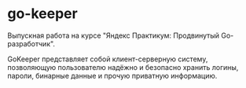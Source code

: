 # go-keeper

Выпускная работа на курсе "Яндекс Практикум: Продвинутый Go-разработчик". 

GoKeeper представляет собой клиент-серверную систему, позволяющую пользователю надёжно и безопасно хранить логины, пароли, бинарные данные и прочую приватную информацию.

